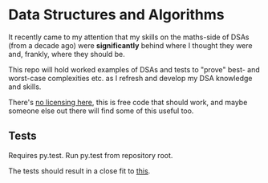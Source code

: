 # Data Structures and Algorithms

It recently came to my attention that my skills on the maths-side of DSAs
(from a decade ago) were __significantly__ behind where I thought they were
and, frankly, where they should be.

This repo will hold worked examples of DSAs and tests to "prove" best- and
worst-case complexities etc. as I refresh and develop my DSA knowledge and
skills.

There's [no licensing here](UNLICENCE), this is free code that should work,
and maybe someone else out there will find some of this useful too.

## Tests

Requires py.test. Run py.test from repository root.

The tests should result in a close fit to [this](http://bigocheatsheet.com/).
